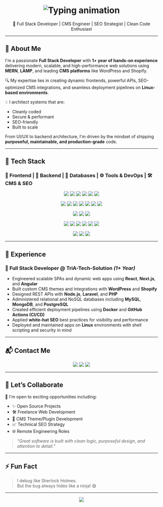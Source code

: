 <!-- Typing animation header -->
<h1 align="center">
  <img src="https://readme-typing-svg.herokuapp.com/?font=Fira+Code&size=28&pause=1000&center=true&vCenter=true&width=600&lines=Hi%2C+I%27m+Ubaid+Raza;Full+Stack+Web+Developer;MERN+%2F+LAMP+Stack+Specialist;CMS+%2F+SEO+Expert;Clean+Code+Advocate+%F0%9F%92%AA" alt="Typing animation" />
</h1>

<p align="center">
  🚀 Full Stack Developer | CMS Engineer | SEO Strategist | Clean Code Enthusiast
</p>

---

## 🧠 About Me

I'm a passionate **Full Stack Developer** with **1+ year of hands-on experience** delivering modern, scalable, and high-performance web solutions using **MERN**, **LAMP**, and leading **CMS platforms** like WordPress and Shopify.

🔍 My expertise lies in creating dynamic frontends, powerful APIs, SEO-optimized CMS integrations, and seamless deployment pipelines on **Linux-based environments**.

💡 I architect systems that are:
- Cleanly coded
- Secure & performant
- SEO-friendly
- Built to scale

From UI/UX to backend architecture, I'm driven by the mindset of shipping **purposeful, maintainable, and production-grade** code.

---

## 🔧 Tech Stack

### 🚀 Frontend | 🧠 Backend | 💾 Databases | ⚙️ Tools & DevOps | 🛠️ CMS & SEO

<p align="center">
  <!-- Frontend -->
  <img src="https://img.shields.io/badge/-React.js-61DAFB?logo=react&logoColor=white&style=for-the-badge" />
  <img src="https://img.shields.io/badge/-Next.js-000000?logo=next.js&logoColor=white&style=for-the-badge" />
  <img src="https://img.shields.io/badge/-Angular-DD0031?logo=angular&logoColor=white&style=for-the-badge" />
  <img src="https://img.shields.io/badge/-Bootstrap-7952B3?logo=bootstrap&logoColor=white&style=for-the-badge" />
  <img src="https://img.shields.io/badge/-Material%20UI-0081CB?logo=mui&logoColor=white&style=for-the-badge" />
  <img src="https://img.shields.io/badge/-TailwindCSS-06B6D4?logo=tailwindcss&logoColor=white&style=for-the-badge" />
</p>

<p align="center">
  <!-- Backend -->
  <img src="https://img.shields.io/badge/-Node.js-339933?logo=node.js&logoColor=white&style=for-the-badge" />
  <img src="https://img.shields.io/badge/-Express.js-000000?logo=express&logoColor=white&style=for-the-badge" />
  <img src="https://img.shields.io/badge/-NestJS-E0234E?logo=nestjs&logoColor=white&style=for-the-badge" />
  <img src="https://img.shields.io/badge/-PHP-777BB4?logo=php&logoColor=white&style=for-the-badge" />
  <img src="https://img.shields.io/badge/-Laravel-FF2D20?logo=laravel&logoColor=white&style=for-the-badge" />
  <img src="https://img.shields.io/badge/-JavaScript-F7DF1E?logo=javascript&logoColor=black&style=for-the-badge" />
  <img src="https://img.shields.io/badge/-TypeScript-3178C6?logo=typescript&logoColor=white&style=for-the-badge" />
</p>

<p align="center">
  <!-- Database -->
  <img src="https://img.shields.io/badge/-MySQL-4479A1?logo=mysql&logoColor=white&style=for-the-badge" />
  <img src="https://img.shields.io/badge/-MongoDB-47A248?logo=mongodb&logoColor=white&style=for-the-badge" />
  <img src="https://img.shields.io/badge/-PostgreSQL-4169E1?logo=postgresql&logoColor=white&style=for-the-badge" />
</p>

<p align="center">
  <!-- Tools -->
  <img src="https://img.shields.io/badge/-Docker-2496ED?logo=docker&logoColor=white&style=for-the-badge" />
  <img src="https://img.shields.io/badge/-Git-F05032?logo=git&logoColor=white&style=for-the-badge" />
  <img src="https://img.shields.io/badge/-GitHub-181717?logo=github&logoColor=white&style=for-the-badge" />
  <img src="https://img.shields.io/badge/-CI%2FCD-0A0A0A?logo=githubactions&logoColor=white&style=for-the-badge" />
  <img src="https://img.shields.io/badge/-Postman-FF6C37?logo=postman&logoColor=white&style=for-the-badge" />
  <img src="https://img.shields.io/badge/-Linux-FCC624?logo=linux&logoColor=black&style=for-the-badge" />
</p>

<p align="center">
  <!-- CMS & SEO -->
  <img src="https://img.shields.io/badge/-WordPress-21759B?logo=wordpress&logoColor=white&style=for-the-badge" />
  <img src="https://img.shields.io/badge/-Shopify-96BF48?logo=shopify&logoColor=white&style=for-the-badge" />
  <img src="https://img.shields.io/badge/-SEO%20Expert-4285F4?logo=google&logoColor=white&style=for-the-badge" />
</p>

---

## 💼 Experience

### 🏢 Full Stack Developer @ TriA-Tech-Solution *(1+ Year)*

- Engineered scalable SPAs and dynamic web apps using **React**, **Next.js**, and **Angular**
- Built custom CMS themes and integrations with **WordPress** and **Shopify**
- Designed REST APIs with **Node.js**, **Laravel**, and **PHP**
- Administered relational and NoSQL databases including **MySQL**, **MongoDB**, and **PostgreSQL**
- Created efficient deployment pipelines using **Docker** and **GitHub Actions (CI/CD)**
- Applied **white-hat SEO** best practices for visibility and performance
- Deployed and maintained apps on **Linux** environments with shell scripting and security in mind

---

## 📬 Contact Me

<p align="center">
  <a href="mailto:uraza4086@gmail.com"><img src="https://img.shields.io/badge/Gmail-D14836?logo=gmail&logoColor=white&style=for-the-badge"></a>
  <a href="https://github.com/Ubaid242"><img src="https://img.shields.io/badge/GitHub-181717?logo=github&logoColor=white&style=for-the-badge"></a>
  <a href="https://www.linkedin.com/in/ubaid-raza-41a238323/"><img src="https://img.shields.io/badge/LinkedIn-0A66C2?logo=linkedin&logoColor=white&style=for-the-badge"></a>
</p>

---

## 🤝 Let’s Collaborate

💬 I'm open to exciting opportunities including:
- ✨ Open Source Projects  
- 🛠️ Freelance Web Development  
- 🧩 CMS Theme/Plugin Development  
- 📈 Technical SEO Strategy  
- 🌐 Remote Engineering Roles  

> _“Great software is built with clean logic, purposeful design, and attention to detail.”_

---

## ⚡ Fun Fact

> I debug like Sherlock Holmes.  
> But the bug always hides like a ninja! 😄

---

<p align="center">
  <img src="https://capsule-render.vercel.app/api?type=waving&color=gradient&height=120&section=footer"/>
</p>
